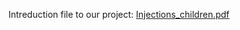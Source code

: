 Intreduction file to our project:
[Injections_children.pdf](https://github.com/LeaGolovenziz/Injections_DataBasesMiniProject/files/15344813/Injections_children.pdf)
